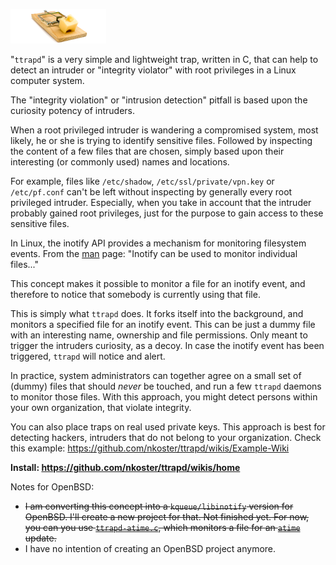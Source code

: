 ![Tiny Trap](ttrapd.png "Tiny Trap")

"`ttrapd`"  is a very simple and lightweight trap, written in C, that can help to detect an intruder or "integrity violator" with root privileges in a Linux computer system.

The "integrity violation" or "intrusion detection" pitfall is based upon the curiosity potency of intruders.

When a root privileged intruder is wandering a compromised system, most likely, he or she is trying to identify
sensitive files. Followed by inspecting the content of a few files that are chosen, simply based upon their
interesting (or commonly used) names and locations.

For example, files like `/etc/shadow`, `/etc/ssl/private/vpn.key` or `/etc/pf.conf` can't be left without inspecting by generally every root privileged intruder.
Especially, when you take in account that the intruder probably gained root privileges, just for the purpose to gain access to these sensitive files.

In Linux, the inotify API provides a mechanism for monitoring filesystem events.
From the [man](http://man7.org/linux/man-pages/man7/inotify.7.html) page: "Inotify can be used to monitor individual files..."

This concept makes it possible to monitor a file for an inotify event, and therefore to notice that somebody is currently using that file.

This is simply what `ttrapd` does. It forks itself into the background, and monitors a specified file for an inotify event.
This can be just a dummy file with an interesting name, ownership and file permissions.
Only meant to trigger the intruders curiosity, as a decoy. In case the inotify event has been triggered, `ttrapd` will notice and alert.

In practice, system administrators can together agree on a small set of (dummy) files that should _never_ be touched, and run a few `ttrapd` daemons to monitor those files.
With this approach, you might detect persons within your own organization, that violate integrity.

You can also place traps on real used private keys. This approach is best for detecting hackers, intruders that do not belong to your organization.
Check this example: https://github.com/nkoster/ttrapd/wikis/Example-Wiki

 **Install: https://github.com/nkoster/ttrapd/wikis/home**

Notes for OpenBSD:
* ~~I am converting this concept into a `kqueue/libinotify` version for OpenBSD. I'll create a new project for that.
Not finished yet. For now, you can you use [`ttrapd-atime.c`](https://github.com/nkoster/ttrapd/blob/master/ttrapd-atime.c),
which monitors a file for an [`atime`](https://en.wikipedia.org/wiki/Stat_(system_call)) update.~~
* I have no intention of creating an OpenBSD project anymore.
